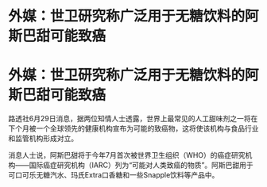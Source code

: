 # 外媒：世卫研究称广泛用于无糖饮料的阿斯巴甜可能致癌

# 外媒：世卫研究称广泛用于无糖饮料的阿斯巴甜可能致癌

路透社6月29日消息，据两位知情人士透露，世界上最常见的人工甜味剂之一将在下个月被一个全球领先的健康机构宣布为可能的致癌物，这将使该机构与食品行业和监管机构形成对立。

消息人士说，阿斯巴甜将于今年7月首次被世界卫生组织（WHO）的癌症研究机构——国际癌症研究机构（IARC）列为“可能对人类致癌的物质”。阿斯巴甜用于可口可乐无糖汽水、玛氏Extra口香糖和一些Snapple饮料等产品中。

